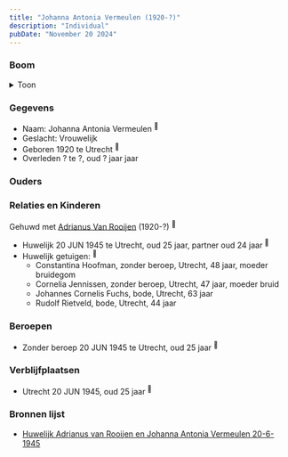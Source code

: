 ```yaml
---
title: "Johanna Antonia Vermeulen (1920-?)"
description: "Individual"
pubDate: "November 20 2024"
---
```


### Boom
<details><summary>Toon</summary>

![test](https://www.plantuml.com/plantuml/svg/dP9FRy8m3CNl-HGM77P22dImWIh-JQqq3XFQ1bUK9XxDcZeeIOKgn7TV1zN6QOVTBFlvlPyiptqGBbIbORxGT11Eb909MUoThKWzMMCT12V8DoEam7Aj4AHsqk2rnl8GQYYnpD3vQyi7T6X3VK1suogDy1vE302MrYbqxxcM1Q7tSLmAJTCfHEpCs1siBr6UiUjAPsLpGIHWGS6I5h15Ls9ba3eWF3nptd_ay6FIJPT9b4HDqkb3er5dY2UPoEfTPaCmE9b2VppWi0aEPHvkHBweZDa9KZlfhFUPRTWQzGnctrWjoq8vBQZoi1K4hzRgpnkCXp50DudIORhy8tumWhTa_I-A5YAU754fJVjlDmwhpKlZTZ-ySAISyn67hj7xFDHeZ3qsB6VMdgdNQnMi1Vvji3cIQZxX2m00)
</details>

### Gegevens
- Naam: Johanna Antonia Vermeulen <sup><a href="../s00301/" style="text-decoration:none" title="Huwelijk Adrianus van Rooijen en Johanna Antonia Vermeulen 20-6-1945">:link:</a></sup>
- Geslacht: Vrouwelijk
- Geboren 1920 te Utrecht <sup><a href="../s00301/" style="text-decoration:none" title="Huwelijk Adrianus van Rooijen en Johanna Antonia Vermeulen 20-6-1945">:link:</a></sup>
- Overleden ? te ?, oud ? jaar jaar 

### Ouders

### Relaties en Kinderen

Gehuwd met [Adrianus Van Rooijen](../i00179/) (1920-?) <sup><a href="../s00301/" style="text-decoration:none" title="Huwelijk Adrianus van Rooijen en Johanna Antonia Vermeulen 20-6-1945">:link:</a></sup>
- Huwelijk 20 JUN 1945 te Utrecht, oud 25 jaar, partner oud 24 jaar <sup><a href="../s00301/" style="text-decoration:none" title="Huwelijk Adrianus van Rooijen en Johanna Antonia Vermeulen 20-6-1945">:link:</a></sup>
- Huwelijk getuigen:  <sup><a href="../s00301/" style="text-decoration:none" title="Huwelijk Adrianus van Rooijen en Johanna Antonia Vermeulen 20-6-1945">:link:</a></sup>
  - Constantina Hoofman, zonder beroep, Utrecht, 48 jaar, moeder bruidegom
  - Cornelia Jennissen, zonder beroep, Utrecht, 47 jaar, moeder bruid
  - Johannes Cornelis Fuchs, bode, Utrecht, 63 jaar
  - Rudolf Rietveld, bode, Utrecht, 44 jaar

### Beroepen
- Zonder beroep 20 JUN 1945 te Utrecht, oud 25 jaar <sup><a href="../s00301/" style="text-decoration:none" title="Huwelijk Adrianus van Rooijen en Johanna Antonia Vermeulen 20-6-1945">:link:</a></sup>

### Verblijfplaatsen
- Utrecht  20 JUN 1945, oud 25 jaar  <sup><a href="../s00301/" style="text-decoration:none" title="Huwelijk Adrianus van Rooijen en Johanna Antonia Vermeulen 20-6-1945">:link:</a></sup>

### Bronnen lijst
- [Huwelijk Adrianus van Rooijen en Johanna Antonia Vermeulen 20-6-1945](../s00301/)